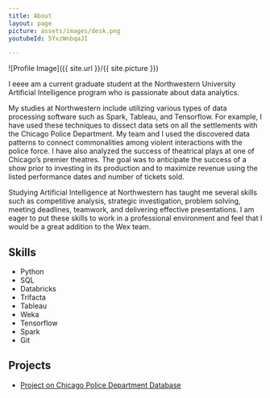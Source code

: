 ```yaml
---
title: About
layout: page
picture: assets/images/desk.png
youtubeId: 5YxzWnbqaJI

---
```




![Profile Image]({{ site.url }}/{{ site.picture }})
<p>I eeee am a current graduate student at the Northwestern University Artificial Intelligence program who is passionate about data analytics.  </p>

<p>My studies at Northwestern include utilizing various types of data processing software such as Spark, Tableau, and Tensorflow. For example, I have used these techniques to dissect data sets on all the settlements with the Chicago Police Department. My team and I used the discovered data patterns to connect commonalities among violent interactions with the police force. I have also analyzed the success of theatrical plays at one of Chicago’s premier theatres. The goal was to anticipate the success of a show prior to investing in its production and to maximize revenue using the listed performance dates and number of tickets sold.</p>

<p>Studying Artificial Intelligence at Northwestern has taught me several skills such as competitive analysis, strategic investigation, problem solving, meeting deadlines, teamwork, and delivering effective presentations.  I am eager to put these skills to work in a professional environment and feel that I would be a great addition to the Wex team.
</p>

<h2>Skills</h2>

<ul class="skill-list">
	<li>Python</li>
	<li>SQL</li>
	<li>Databricks</li>
	<li>Trifacta</li>
	<li>Tableau</li>
	<li>Weka</li>
	<li>Tensorflow</li>
	<li>Spark</li>
	<li>Git</li>
</ul>

<h2>Projects</h2>

<ul>
	<li><a href="https://github.com/invinst/nu-collaboration/tree/master/15_Group">Project on Chicago Police Department Database</a></li>
</ul>

